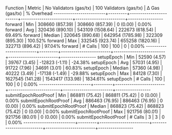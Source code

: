Function                 | Metric  | No Validators (gas/tx) | 100 Validators (gas/tx) |         Δ Gas (gas/tx) |   % Overhead
-------------------------+---------+------------------------+-------------------------+------------------------+-----------------
forward                  | Min     |     308660 (857.39)    |      308660 (857.39)    |          0 (0.00)      |       0.00%
forward                  | Avg     |     320436 (890.10)    |      543109 (1508.64)   |     222673 (618.54)    |      69.49%
forward                  | Median  |     320645 (890.68)    |      642954 (1785.98)   |     322309 (895.30)    |     100.52%
forward                  | Max     |     332545 (923.74)    |      655258 (1820.16)   |     322713 (896.42)    |      97.04%
forward                  | # Calls |                    100 |                     100 |                      0 |       0.00%
-------------------------+---------+------------------------+-------------------------+------------------------+-----------------
setupEpoch               | Min     |      52590 (4.57)      |       39767 (3.45)      |     -12823 (-1.11)     |     -24.38%
setupEpoch               | Avg     |      57031 (4.95)      |       91722 (7.96)      |      34691 (3.01)      |      60.83%
setupEpoch               | Median  |      57360 (4.98)      |       40222 (3.49)      |     -17138 (-1.49)     |     -29.88%
setupEpoch               | Max     |      84128 (7.30)      |     1627545 (141.28)    |    1543417 (133.98)    |    1834.61%
setupEpoch               | # Calls |                    100 |                     100 |                      0 |       0.00%
-------------------------+---------+------------------------+-------------------------+------------------------+-----------------
submitEpochRootProof     | Min     |     868811 (75.42)     |      868811 (75.42)     |          0 (0.00)      |       0.00%
submitEpochRootProof     | Avg     |     886463 (76.95)     |      886463 (76.95)     |          0 (0.00)      |       0.00%
submitEpochRootProof     | Median  |     868823 (75.42)     |      868823 (75.42)     |          0 (0.00)      |       0.00%
submitEpochRootProof     | Max     |     921756 (80.01)     |      921756 (80.01)     |          0 (0.00)      |       0.00%
submitEpochRootProof     | # Calls |                      3 |                       3 |                      0 |       0.00%
-------------------------+---------+------------------------+-------------------------+------------------------+-----------------
